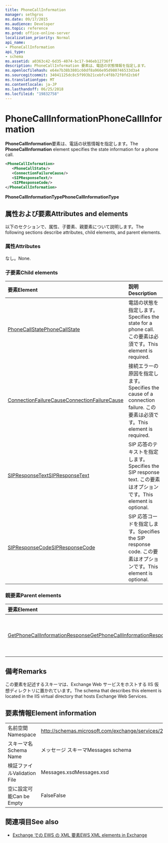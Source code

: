 ```yaml
---
title: PhoneCallInformation
manager: sethgros
ms.date: 09/17/2015
ms.audience: Developer
ms.topic: reference
ms.prod: office-online-server
localization_priority: Normal
api_name:
- PhoneCallInformation
api_type:
- schema
ms.assetid: a0363c42-6d35-4074-bc17-946eb12736ff
description: PhoneCallInformation 要素は、電話の状態情報を指定します。
ms.openlocfilehash: e64e7b38b3801c60df8a966e95d980746533d3a4
ms.sourcegitcommit: 34041125dc8c5f993b21cebfc4f8b72f0fd2cb6f
ms.translationtype: MT
ms.contentlocale: ja-JP
ms.lasthandoff: 06/25/2018
ms.locfileid: "19832758"
---
```

# <a name="phonecallinformation"></a><span data-ttu-id="c5d78-103">PhoneCallInformation</span><span class="sxs-lookup"><span data-stu-id="c5d78-103">PhoneCallInformation</span></span>

<span data-ttu-id="c5d78-104">**PhoneCallInformation**要素は、電話の状態情報を指定します。</span><span class="sxs-lookup"><span data-stu-id="c5d78-104">The **PhoneCallInformation** element specifies the state information for a phone call.</span></span> 
  
```XML
<PhoneCallInformation>
   <PhoneCallState/>
   <ConnectionFailureCause/>
   <SIPResponseText/>
   <SIPResponseCode/>
</PhoneCallInformation>
```

 <span data-ttu-id="c5d78-105">**PhoneCallInformationType**</span><span class="sxs-lookup"><span data-stu-id="c5d78-105">**PhoneCallInformationType**</span></span>
## <a name="attributes-and-elements"></a><span data-ttu-id="c5d78-106">属性および要素</span><span class="sxs-lookup"><span data-stu-id="c5d78-106">Attributes and elements</span></span>

<span data-ttu-id="c5d78-107">以下のセクションで、属性、子要素、親要素について説明します。</span><span class="sxs-lookup"><span data-stu-id="c5d78-107">The following sections describe attributes, child elements, and parent elements.</span></span>
  
### <a name="attributes"></a><span data-ttu-id="c5d78-108">属性</span><span class="sxs-lookup"><span data-stu-id="c5d78-108">Attributes</span></span>

<span data-ttu-id="c5d78-109">なし。</span><span class="sxs-lookup"><span data-stu-id="c5d78-109">None.</span></span>
  
### <a name="child-elements"></a><span data-ttu-id="c5d78-110">子要素</span><span class="sxs-lookup"><span data-stu-id="c5d78-110">Child elements</span></span>

|<span data-ttu-id="c5d78-111">**要素**</span><span class="sxs-lookup"><span data-stu-id="c5d78-111">**Element**</span></span>|<span data-ttu-id="c5d78-112">**説明**</span><span class="sxs-lookup"><span data-stu-id="c5d78-112">**Description**</span></span>|
|:-----|:-----|
|[<span data-ttu-id="c5d78-113">PhoneCallState</span><span class="sxs-lookup"><span data-stu-id="c5d78-113">PhoneCallState</span></span>](phonecallstate.md) <br/> |<span data-ttu-id="c5d78-114">電話の状態を指定します。</span><span class="sxs-lookup"><span data-stu-id="c5d78-114">Specifies the state for a phone call.</span></span> <span data-ttu-id="c5d78-115">この要素は必須です。</span><span class="sxs-lookup"><span data-stu-id="c5d78-115">This element is required.</span></span>  <br/> |
|[<span data-ttu-id="c5d78-116">ConnectionFailureCause</span><span class="sxs-lookup"><span data-stu-id="c5d78-116">ConnectionFailureCause</span></span>](connectionfailurecause.md) <br/> |<span data-ttu-id="c5d78-117">接続エラーの原因を指定します。</span><span class="sxs-lookup"><span data-stu-id="c5d78-117">Specifies the cause of a connection failure.</span></span> <span data-ttu-id="c5d78-118">この要素は必須です。</span><span class="sxs-lookup"><span data-stu-id="c5d78-118">This element is required.</span></span>  <br/> |
|[<span data-ttu-id="c5d78-119">SIPResponseText</span><span class="sxs-lookup"><span data-stu-id="c5d78-119">SIPResponseText</span></span>](sipresponsetext.md) <br/> |<span data-ttu-id="c5d78-120">SIP 応答のテキストを指定します。</span><span class="sxs-lookup"><span data-stu-id="c5d78-120">Specifies the SIP response text.</span></span> <span data-ttu-id="c5d78-121">この要素はオプションです。</span><span class="sxs-lookup"><span data-stu-id="c5d78-121">This element is optional.</span></span>  <br/> |
|[<span data-ttu-id="c5d78-122">SIPResponseCode</span><span class="sxs-lookup"><span data-stu-id="c5d78-122">SIPResponseCode</span></span>](sipresponsecode.md) <br/> |<span data-ttu-id="c5d78-123">SIP 応答コードを指定します。</span><span class="sxs-lookup"><span data-stu-id="c5d78-123">Specifies the SIP response code.</span></span> <span data-ttu-id="c5d78-124">この要素はオプションです。</span><span class="sxs-lookup"><span data-stu-id="c5d78-124">This element is optional.</span></span>  <br/> |
   
### <a name="parent-elements"></a><span data-ttu-id="c5d78-125">親要素</span><span class="sxs-lookup"><span data-stu-id="c5d78-125">Parent elements</span></span>

|<span data-ttu-id="c5d78-126">**要素**</span><span class="sxs-lookup"><span data-stu-id="c5d78-126">**Element**</span></span>|<span data-ttu-id="c5d78-127">**説明**</span><span class="sxs-lookup"><span data-stu-id="c5d78-127">**Description**</span></span>|
|:-----|:-----|
|[<span data-ttu-id="c5d78-128">GetPhoneCallInformationResponse</span><span class="sxs-lookup"><span data-stu-id="c5d78-128">GetPhoneCallInformationResponse</span></span>](getphonecallinformationresponse.md) <br/> |<span data-ttu-id="c5d78-129">[GetPhoneCallInformation 操作](getphonecallinformation-operation.md)要求に対する応答を定義します。</span><span class="sxs-lookup"><span data-stu-id="c5d78-129">Defines a response to a [GetPhoneCallInformation operation](getphonecallinformation-operation.md) request.</span></span>  <br/> |
   
## <a name="remarks"></a><span data-ttu-id="c5d78-130">備考</span><span class="sxs-lookup"><span data-stu-id="c5d78-130">Remarks</span></span>

<span data-ttu-id="c5d78-131">この要素を記述するスキーマは、Exchange Web サービスをホストする IIS 仮想ディレクトリに置かれています。</span><span class="sxs-lookup"><span data-stu-id="c5d78-131">The schema that describes this element is located in the IIS virtual directory that hosts Exchange Web Services.</span></span>
  
## <a name="element-information"></a><span data-ttu-id="c5d78-132">要素情報</span><span class="sxs-lookup"><span data-stu-id="c5d78-132">Element information</span></span>

|||
|:-----|:-----|
|<span data-ttu-id="c5d78-133">名前空間</span><span class="sxs-lookup"><span data-stu-id="c5d78-133">Namespace</span></span>  <br/> |http://schemas.microsoft.com/exchange/services/2006/messages  <br/> |
|<span data-ttu-id="c5d78-134">スキーマ名</span><span class="sxs-lookup"><span data-stu-id="c5d78-134">Schema Name</span></span>  <br/> |<span data-ttu-id="c5d78-135">メッセージ スキーマ</span><span class="sxs-lookup"><span data-stu-id="c5d78-135">Messages schema</span></span>  <br/> |
|<span data-ttu-id="c5d78-136">検証ファイル</span><span class="sxs-lookup"><span data-stu-id="c5d78-136">Validation File</span></span>  <br/> |<span data-ttu-id="c5d78-137">Messages.xsd</span><span class="sxs-lookup"><span data-stu-id="c5d78-137">Messages.xsd</span></span>  <br/> |
|<span data-ttu-id="c5d78-138">空に設定可能</span><span class="sxs-lookup"><span data-stu-id="c5d78-138">Can be Empty</span></span>  <br/> |<span data-ttu-id="c5d78-139">False</span><span class="sxs-lookup"><span data-stu-id="c5d78-139">False</span></span>  <br/> |
   
## <a name="see-also"></a><span data-ttu-id="c5d78-140">関連項目</span><span class="sxs-lookup"><span data-stu-id="c5d78-140">See also</span></span>



- [<span data-ttu-id="c5d78-141">Exchange での EWS の XML 要素</span><span class="sxs-lookup"><span data-stu-id="c5d78-141">EWS XML elements in Exchange</span></span>](ews-xml-elements-in-exchange.md)

